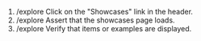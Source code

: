 1. /explore Click on the "Showcases" link in the header.
2. /explore Assert that the showcases page loads.
3. /explore Verify that items or examples are displayed.